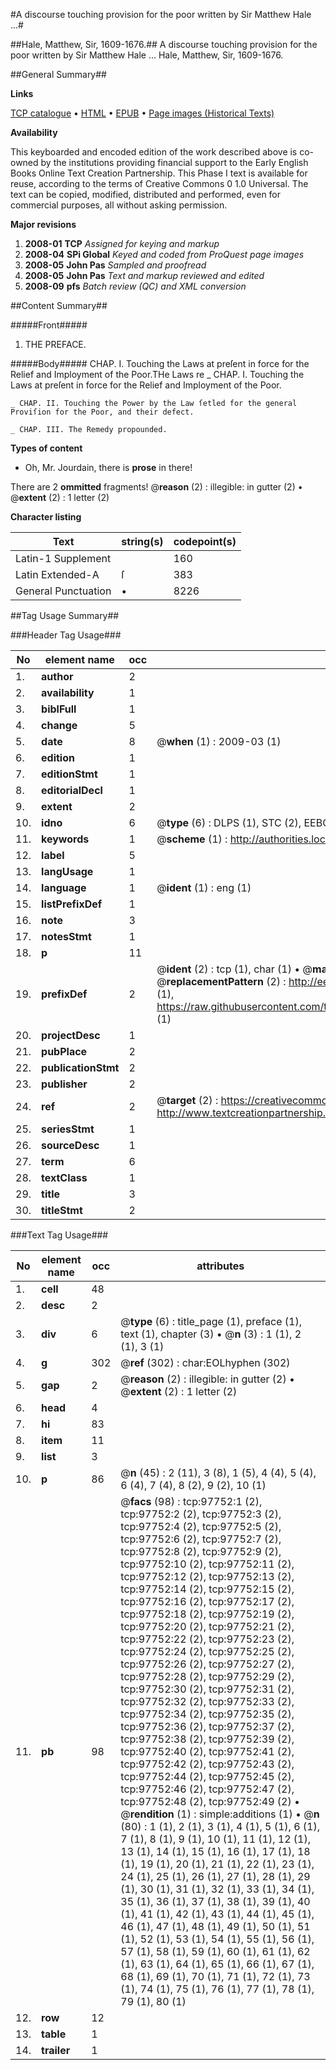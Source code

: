 #A discourse touching provision for the poor written by Sir Matthew Hale ...#

##Hale, Matthew, Sir, 1609-1676.##
A discourse touching provision for the poor written by Sir Matthew Hale ...
Hale, Matthew, Sir, 1609-1676.

##General Summary##

**Links**

[TCP catalogue](http://www.ota.ox.ac.uk/tcp/)  • 
[HTML](http://tei.it.ox.ac.uk/tcp/Texts-HTML/free/A44/A44144.html)  • 
[EPUB](http://tei.it.ox.ac.uk/tcp/Texts-EPUB/free/A44/A44144.epub) • 
[Page images (Historical Texts)](https://data.historicaltexts.jisc.ac.uk/view?pubId=eebo-13115847e&pageId=eebo-13115847e-97752-1)

**Availability**

This keyboarded and encoded edition of the
	       work described above is co-owned by the institutions
	       providing financial support to the Early English Books
	       Online Text Creation Partnership. This Phase I text is
	       available for reuse, according to the terms of Creative
	       Commons 0 1.0 Universal. The text can be copied,
	       modified, distributed and performed, even for
	       commercial purposes, all without asking permission.

**Major revisions**

1. __2008-01__ __TCP__ *Assigned for keying and markup*
1. __2008-04__ __SPi Global__ *Keyed and coded from ProQuest page images*
1. __2008-05__ __John Pas__ *Sampled and proofread*
1. __2008-05__ __John Pas__ *Text and markup reviewed and edited*
1. __2008-09__ __pfs__ *Batch review (QC) and XML conversion*

##Content Summary##

#####Front#####

1. THE PREFACE.

#####Body#####
CHAP. I. Touching the Laws at preſent in force for the Relief and Imployment of the Poor.THe Laws re
    _ CHAP. I. Touching the Laws at preſent in force for the Relief and Imployment of the Poor.

    _ CHAP. II. Touching the Power by the Law ſetled for the general Proviſion for the Poor, and their defect.

    _ CHAP. III. The Remedy propounded.

**Types of content**

  * Oh, Mr. Jourdain, there is **prose** in there!

There are 2 **ommitted** fragments! 
 @__reason__ (2) : illegible: in gutter (2)  •  @__extent__ (2) : 1 letter (2)

**Character listing**


|Text|string(s)|codepoint(s)|
|---|---|---|
|Latin-1 Supplement| |160|
|Latin Extended-A|ſ|383|
|General Punctuation|•|8226|

##Tag Usage Summary##

###Header Tag Usage###

|No|element name|occ|attributes|
|---|---|---|---|
|1.|__author__|2||
|2.|__availability__|1||
|3.|__biblFull__|1||
|4.|__change__|5||
|5.|__date__|8| @__when__ (1) : 2009-03 (1)|
|6.|__edition__|1||
|7.|__editionStmt__|1||
|8.|__editorialDecl__|1||
|9.|__extent__|2||
|10.|__idno__|6| @__type__ (6) : DLPS (1), STC (2), EEBO-CITATION (1), OCLC (1), VID (1)|
|11.|__keywords__|1| @__scheme__ (1) : http://authorities.loc.gov/ (1)|
|12.|__label__|5||
|13.|__langUsage__|1||
|14.|__language__|1| @__ident__ (1) : eng (1)|
|15.|__listPrefixDef__|1||
|16.|__note__|3||
|17.|__notesStmt__|1||
|18.|__p__|11||
|19.|__prefixDef__|2| @__ident__ (2) : tcp (1), char (1)  •  @__matchPattern__ (2) : ([0-9\-]+):([0-9IVX]+) (1), (.+) (1)  •  @__replacementPattern__ (2) : http://eebo.chadwyck.com/downloadtiff?vid=$1&page=$2 (1), https://raw.githubusercontent.com/textcreationpartnership/Texts/master/tcpchars.xml#$1 (1)|
|20.|__projectDesc__|1||
|21.|__pubPlace__|2||
|22.|__publicationStmt__|2||
|23.|__publisher__|2||
|24.|__ref__|2| @__target__ (2) : https://creativecommons.org/publicdomain/zero/1.0/ (1), http://www.textcreationpartnership.org/docs/. (1)|
|25.|__seriesStmt__|1||
|26.|__sourceDesc__|1||
|27.|__term__|6||
|28.|__textClass__|1||
|29.|__title__|3||
|30.|__titleStmt__|2||


###Text Tag Usage###

|No|element name|occ|attributes|
|---|---|---|---|
|1.|__cell__|48||
|2.|__desc__|2||
|3.|__div__|6| @__type__ (6) : title_page (1), preface (1), text (1), chapter (3)  •  @__n__ (3) : 1 (1), 2 (1), 3 (1)|
|4.|__g__|302| @__ref__ (302) : char:EOLhyphen (302)|
|5.|__gap__|2| @__reason__ (2) : illegible: in gutter (2)  •  @__extent__ (2) : 1 letter (2)|
|6.|__head__|4||
|7.|__hi__|83||
|8.|__item__|11||
|9.|__list__|3||
|10.|__p__|86| @__n__ (45) : 2 (11), 3 (8), 1 (5), 4 (4), 5 (4), 6 (4), 7 (4), 8 (2), 9 (2), 10 (1)|
|11.|__pb__|98| @__facs__ (98) : tcp:97752:1 (2), tcp:97752:2 (2), tcp:97752:3 (2), tcp:97752:4 (2), tcp:97752:5 (2), tcp:97752:6 (2), tcp:97752:7 (2), tcp:97752:8 (2), tcp:97752:9 (2), tcp:97752:10 (2), tcp:97752:11 (2), tcp:97752:12 (2), tcp:97752:13 (2), tcp:97752:14 (2), tcp:97752:15 (2), tcp:97752:16 (2), tcp:97752:17 (2), tcp:97752:18 (2), tcp:97752:19 (2), tcp:97752:20 (2), tcp:97752:21 (2), tcp:97752:22 (2), tcp:97752:23 (2), tcp:97752:24 (2), tcp:97752:25 (2), tcp:97752:26 (2), tcp:97752:27 (2), tcp:97752:28 (2), tcp:97752:29 (2), tcp:97752:30 (2), tcp:97752:31 (2), tcp:97752:32 (2), tcp:97752:33 (2), tcp:97752:34 (2), tcp:97752:35 (2), tcp:97752:36 (2), tcp:97752:37 (2), tcp:97752:38 (2), tcp:97752:39 (2), tcp:97752:40 (2), tcp:97752:41 (2), tcp:97752:42 (2), tcp:97752:43 (2), tcp:97752:44 (2), tcp:97752:45 (2), tcp:97752:46 (2), tcp:97752:47 (2), tcp:97752:48 (2), tcp:97752:49 (2)  •  @__rendition__ (1) : simple:additions (1)  •  @__n__ (80) : 1 (1), 2 (1), 3 (1), 4 (1), 5 (1), 6 (1), 7 (1), 8 (1), 9 (1), 10 (1), 11 (1), 12 (1), 13 (1), 14 (1), 15 (1), 16 (1), 17 (1), 18 (1), 19 (1), 20 (1), 21 (1), 22 (1), 23 (1), 24 (1), 25 (1), 26 (1), 27 (1), 28 (1), 29 (1), 30 (1), 31 (1), 32 (1), 33 (1), 34 (1), 35 (1), 36 (1), 37 (1), 38 (1), 39 (1), 40 (1), 41 (1), 42 (1), 43 (1), 44 (1), 45 (1), 46 (1), 47 (1), 48 (1), 49 (1), 50 (1), 51 (1), 52 (1), 53 (1), 54 (1), 55 (1), 56 (1), 57 (1), 58 (1), 59 (1), 60 (1), 61 (1), 62 (1), 63 (1), 64 (1), 65 (1), 66 (1), 67 (1), 68 (1), 69 (1), 70 (1), 71 (1), 72 (1), 73 (1), 74 (1), 75 (1), 76 (1), 77 (1), 78 (1), 79 (1), 80 (1)|
|12.|__row__|12||
|13.|__table__|1||
|14.|__trailer__|1||
